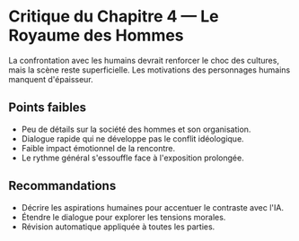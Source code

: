 # Critique du Chapitre 4 — Le Royaume des Hommes

La confrontation avec les humains devrait renforcer le choc des cultures, mais la scène reste superficielle. Les motivations des personnages humains manquent d'épaisseur.

## Points faibles
- Peu de détails sur la société des hommes et son organisation.
- Dialogue rapide qui ne développe pas le conflit idéologique.
- Faible impact émotionnel de la rencontre.
- Le rythme général s'essouffle face à l'exposition prolongée.

## Recommandations
- Décrire les aspirations humaines pour accentuer le contraste avec l'IA.
- Étendre le dialogue pour explorer les tensions morales.
- Révision automatique appliquée à toutes les parties.
